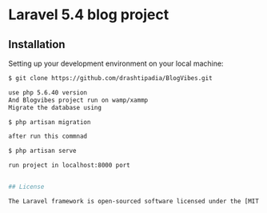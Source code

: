 # Laravel 5.4 blog project

## Installation

Setting up your development environment on your local machine:

```bash
$ git clone https://github.com/drashtipadia/BlogVibes.git

use php 5.6.40 version
And Blogvibes project run on wamp/xammp
Migrate the database using

$ php artisan migration

after run this commnad

$ php artisan serve

run project in localhost:8000 port


## License

The Laravel framework is open-sourced software licensed under the [MIT license](http://opensource.org/licenses/MIT).
```
